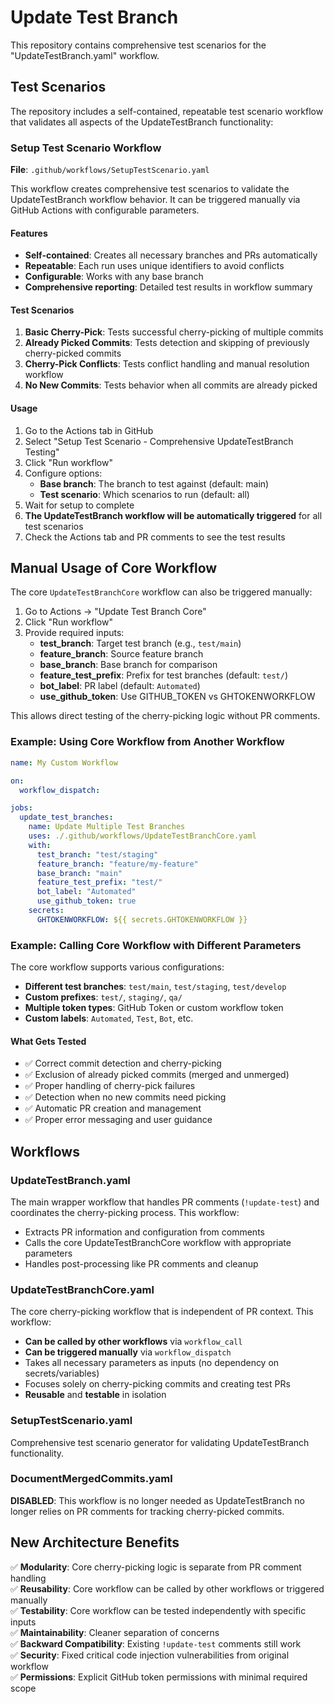 # Update Test Branch

This repository contains comprehensive test scenarios for the "UpdateTestBranch.yaml" workflow.

## Test Scenarios

The repository includes a self-contained, repeatable test scenario workflow that validates all aspects of the UpdateTestBranch functionality:

### Setup Test Scenario Workflow

**File**: `.github/workflows/SetupTestScenario.yaml`

This workflow creates comprehensive test scenarios to validate the UpdateTestBranch workflow behavior. It can be triggered manually via GitHub Actions with configurable parameters.

#### Features

- **Self-contained**: Creates all necessary branches and PRs automatically
- **Repeatable**: Each run uses unique identifiers to avoid conflicts
- **Configurable**: Works with any base branch
- **Comprehensive reporting**: Detailed test results in workflow summary

#### Test Scenarios

1. **Basic Cherry-Pick**: Tests successful cherry-picking of multiple commits
2. **Already Picked Commits**: Tests detection and skipping of previously cherry-picked commits
3. **Cherry-Pick Conflicts**: Tests conflict handling and manual resolution workflow
4. **No New Commits**: Tests behavior when all commits are already picked

#### Usage

1. Go to the Actions tab in GitHub
2. Select "Setup Test Scenario - Comprehensive UpdateTestBranch Testing"
3. Click "Run workflow"
4. Configure options:
   - **Base branch**: The branch to test against (default: main)
   - **Test scenario**: Which scenarios to run (default: all)
5. Wait for setup to complete
6. **The UpdateTestBranch workflow will be automatically triggered** for all test scenarios
7. Check the Actions tab and PR comments to see the test results

## Manual Usage of Core Workflow

The core `UpdateTestBranchCore` workflow can also be triggered manually:

1. Go to Actions → "Update Test Branch Core"
2. Click "Run workflow" 
3. Provide required inputs:
   - **test_branch**: Target test branch (e.g., `test/main`)
   - **feature_branch**: Source feature branch  
   - **base_branch**: Base branch for comparison
   - **feature_test_prefix**: Prefix for test branches (default: `test/`)
   - **bot_label**: PR label (default: `Automated`)
   - **use_github_token**: Use GITHUB_TOKEN vs GHTOKENWORKFLOW

This allows direct testing of the cherry-picking logic without PR comments.

### Example: Using Core Workflow from Another Workflow

```yaml
name: My Custom Workflow

on:
  workflow_dispatch:

jobs:
  update_test_branches:
    name: Update Multiple Test Branches
    uses: ./.github/workflows/UpdateTestBranchCore.yaml
    with:
      test_branch: "test/staging"
      feature_branch: "feature/my-feature" 
      base_branch: "main"
      feature_test_prefix: "test/"
      bot_label: "Automated"
      use_github_token: true
    secrets:
      GHTOKENWORKFLOW: ${{ secrets.GHTOKENWORKFLOW }}
```

### Example: Calling Core Workflow with Different Parameters

The core workflow supports various configurations:
- **Different test branches**: `test/main`, `test/staging`, `test/develop`
- **Custom prefixes**: `test/`, `staging/`, `qa/`
- **Multiple token types**: GitHub Token or custom workflow token
- **Custom labels**: `Automated`, `Test`, `Bot`, etc.

#### What Gets Tested

- ✅ Correct commit detection and cherry-picking
- ✅ Exclusion of already picked commits (merged and unmerged)
- ✅ Proper handling of cherry-pick failures
- ✅ Detection when no new commits need picking
- ✅ Automatic PR creation and management
- ✅ Proper error messaging and user guidance

## Workflows

### UpdateTestBranch.yaml
The main wrapper workflow that handles PR comments (`!update-test`) and coordinates the cherry-picking process. This workflow:
- Extracts PR information and configuration from comments
- Calls the core UpdateTestBranchCore workflow with appropriate parameters
- Handles post-processing like PR comments and cleanup

### UpdateTestBranchCore.yaml
The core cherry-picking workflow that is independent of PR context. This workflow:
- **Can be called by other workflows** via `workflow_call`
- **Can be triggered manually** via `workflow_dispatch` 
- Takes all necessary parameters as inputs (no dependency on secrets/variables)
- Focuses solely on cherry-picking commits and creating test PRs
- **Reusable** and **testable** in isolation

### SetupTestScenario.yaml  
Comprehensive test scenario generator for validating UpdateTestBranch functionality.

### DocumentMergedCommits.yaml
**DISABLED**: This workflow is no longer needed as UpdateTestBranch no longer relies on PR comments for tracking cherry-picked commits.

## New Architecture Benefits

✅ **Modularity**: Core cherry-picking logic is separate from PR comment handling  
✅ **Reusability**: Core workflow can be called by other workflows or triggered manually  
✅ **Testability**: Core workflow can be tested independently with specific inputs  
✅ **Maintainability**: Cleaner separation of concerns  
✅ **Backward Compatibility**: Existing `!update-test` comments still work  
✅ **Security**: Fixed critical code injection vulnerabilities from original workflow  
✅ **Permissions**: Explicit GitHub token permissions with minimal required scope  
